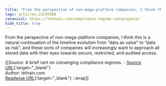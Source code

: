 ```yaml
---
title: "From the perspective of non-mega-platform companies, I think this is ..."
tags: articles-23195508
canonical: https://lethain.com/compliance-regime-convergance/
hide_title: true
---
```


From the perspective of non-mega-platform companies, I think this is a natural continuation of the timeline evolution from “data as value” to “data as risk”, and these sorts of companies will increasingly want to approach all stored data with their eyes towards secure, restricted, and audited access.


[[_Source_: A brief rant on converging compliance regimes. - [Source URL](https://lethain.com/compliance-regime-convergance/){:target="_blank"}<br>
_Author_: lethain.com<br>
[Readwise URL](https://readwise.io/open/454836771){:target="_blank"}
::wrap]]